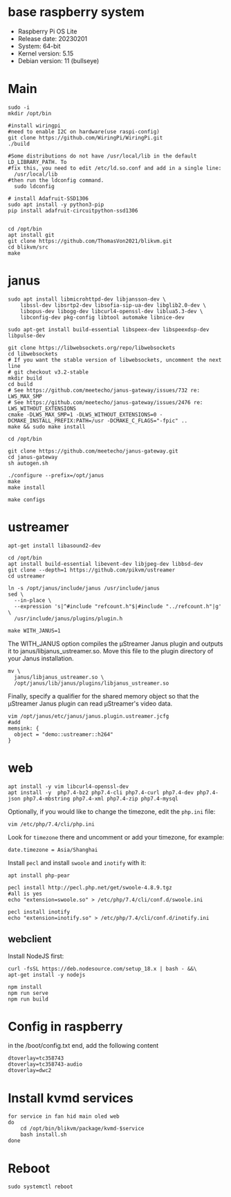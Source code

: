 # base raspberry system
- Raspberry Pi OS Lite
- Release date: 20230201
- System: 64-bit
- Kernel version: 5.15
- Debian version: 11 (bullseye)

# Main
```
sudo -i
mkdir /opt/bin

#install wiringpi
#need to enable I2C on hardware(use raspi-config)
git clone https://github.com/WiringPi/WiringPi.git
./build

#Some distributions do not have /usr/local/lib in the default LD_LIBRARY_PATH. To
#fix this, you need to edit /etc/ld.so.conf and add in a single line:
  /usr/local/lib
#then run the ldconfig command.
  sudo ldconfig

# install Adafruit-SSD1306
sudo apt install -y python3-pip
pip install adafruit-circuitpython-ssd1306


cd /opt/bin
apt install git
git clone https://github.com/ThomasVon2021/blikvm.git
cd blikvm/src
make
```


# janus
```
sudo apt install libmicrohttpd-dev libjansson-dev \
    libssl-dev libsrtp2-dev libsofia-sip-ua-dev libglib2.0-dev \
    libopus-dev libogg-dev libcurl4-openssl-dev liblua5.3-dev \
    libconfig-dev pkg-config libtool automake libnice-dev

sudo apt-get install build-essential libspeex-dev libspeexdsp-dev libpulse-dev

git clone https://libwebsockets.org/repo/libwebsockets
cd libwebsockets
# If you want the stable version of libwebsockets, uncomment the next line
# git checkout v3.2-stable
mkdir build
cd build
# See https://github.com/meetecho/janus-gateway/issues/732 re: LWS_MAX_SMP
# See https://github.com/meetecho/janus-gateway/issues/2476 re: LWS_WITHOUT_EXTENSIONS
cmake -DLWS_MAX_SMP=1 -DLWS_WITHOUT_EXTENSIONS=0 -DCMAKE_INSTALL_PREFIX:PATH=/usr -DCMAKE_C_FLAGS="-fpic" ..
make && sudo make install

cd /opt/bin

git clone https://github.com/meetecho/janus-gateway.git
cd janus-gateway
sh autogen.sh

./configure --prefix=/opt/janus
make
make install

make configs
```

# ustreamer
```
apt-get install libasound2-dev
```

```
cd /opt/bin
apt install build-essential libevent-dev libjpeg-dev libbsd-dev
git clone --depth=1 https://github.com/pikvm/ustreamer
cd ustreamer

ln -s /opt/janus/include/janus /usr/include/janus
sed \
  --in-place \
  --expression 's|^#include "refcount.h"$|#include "../refcount.h"|g' \
  /usr/include/janus/plugins/plugin.h

make WITH_JANUS=1
```

The WITH\_JANUS option compiles the µStreamer Janus plugin and outputs it to janus/libjanus\_ustreamer.so. Move this file to the plugin directory of your Janus installation.

```
mv \
  janus/libjanus_ustreamer.so \
  /opt/janus/lib/janus/plugins/libjanus_ustreamer.so
```

Finally, specify a qualifier for the shared memory object so that the µStreamer Janus plugin can read µStreamer's video data.

```
vim /opt/janus/etc/janus/janus.plugin.ustreamer.jcfg
#add 
memsink: {
  object = "demo::ustreamer::h264"
}
```

# web

```
apt install -y vim libcurl4-openssl-dev
apt install -y  php7.4-bz2 php7.4-cli php7.4-curl php7.4-dev php7.4-json php7.4-mbstring php7.4-xml php7.4-zip php7.4-mysql
```

Optionally, if you would like to change the timezone, edit the `php.ini` file:

```
vim /etc/php/7.4/cli/php.ini
```

Look for `timezone` there and uncomment or add your timezone, for example:
```
date.timezone = Asia/Shanghai
```

Install `pecl` and install `swoole` and `inotify` with it:

```
apt install php-pear

pecl install http://pecl.php.net/get/swoole-4.8.9.tgz
#all is yes
echo "extension=swoole.so" > /etc/php/7.4/cli/conf.d/swoole.ini

pecl install inotify
echo "extension=inotify.so" > /etc/php/7.4/cli/conf.d/inotify.ini
```

## webclient

Install NodeJS first:
```
curl -fsSL https://deb.nodesource.com/setup_18.x | bash - &&\
apt-get install -y nodejs
```

```
npm install
npm run serve
npm run build
```

# Config in raspberry 
in the /boot/config.txt end, add the following content
```
dtoverlay=tc358743
dtoverlay=tc358743-audio
dtoverlay=dwc2
```

# Install kvmd services

```
for service in fan hid main oled web
do
    cd /opt/bin/blikvm/package/kvmd-$service
    bash install.sh
done
```

# Reboot

```
sudo systemctl reboot
```
